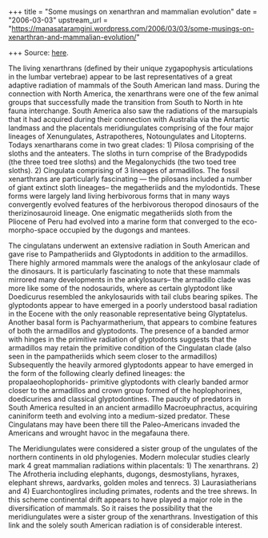 +++
title = "Some musings on xenarthran and mammalian evolution"
date = "2006-03-03"
upstream_url = "https://manasataramgini.wordpress.com/2006/03/03/some-musings-on-xenarthran-and-mammalian-evolution/"

+++
Source: [here](https://manasataramgini.wordpress.com/2006/03/03/some-musings-on-xenarthran-and-mammalian-evolution/).

The living xenarthrans (defined by their unique zygapophysis
articulations in the lumbar vertebrae) appear to be last representatives
of a great adaptive radiation of mammals of the South American land
mass. During the connection with North America, the xenarthrans were one
of the few animal groups that successfully made the transition from
South to North in hte fauna interchange. South America also saw the
radiations of the marsupials that it had acquired during their
connection with Australia via the Antartic landmass and the placentals
meridiungulates comprising of the four major lineages of Xenungulates,
Astrapotheres, Notoungulates and Litopterns. Todays xenartharans come in
two great clades: 1) Pilosa comprising of the sloths and the anteaters.
The sloths in turn comprise of the Bradypodids (the three toed tree
sloths) and the Megalonychids (the two toed tree sloths). 2) Cingulata
comprising of 3 lineages of armadillos. The fossil xenarthrans are
particularly fascinating — the pilosans included a number of giant
extinct sloth lineages– the megatheriids and the mylodontids. These
forms were largely land living herbivorous forms that in many ways
convergently evolved features of the herbivorous theropod dinosaurs of
the therizinosauroid lineage. One enigmatic megatheriids sloth from the
Pliocene of Peru had evolved into a marine form that converged to the
eco-morpho-space occupied by the dugongs and mantees.

The cingulatans underwent an extensive radiation in South American and
gave rise to Pampatheriids and Glyptodonts in addition to the
armadillos. There highly armored mammals were the analogs of the
ankylosaur clade of the dinosaurs. It is particularly fascinating to
note that these mammals mirrored many developments in the ankylosaurs–
the armadillo clade was more like some of the nodosaurids, where as
certain glyptodont like Doedicurus resembled the ankylosaurids with tail
clubs bearing spikes. The glyptodonts appear to have emerged in a poorly
understood basal radiation in the Eocene with the only reasonable
representative being Glyptatelus. Another basal form is
Pachyarmatherium, that appears to combine features of both the
armadillos and glyptodonts. The presence of a banded armor with hinges
in the primitive radiation of glyptodonts suggests that the armadillos
may retain the primitive condition of the Cingulatan clade (also seen in
the pampatheriids which seem closer to the armadillos) Subsequently the
heavily armored glyptodonts appear to have emerged in the form of the
following clearly defined lineages: the propalaeohoplophorids- primitive
glyptodonts with clearly banded armor closer to the armadillos and crown
group formed of the hoplophorines, doedicurines and classical
glyptodontines. The paucity of predators in South America resulted in an
ancient armadillo Macroeuphractus, acquiring caniniform teeth and
evolving into a medium-sized predator. These Cingulatans may have been
there till the Paleo-Americans invaded the Americans and wrought havoc
in the megafauna there.

The Meridiungulates were considered a sister group of the ungulates of
the northern continents in old phylogenies. Modern molecular studies
clearly mark 4 great mammalian radiations within placentals: 1) The
xenarthrans. 2) The Afrotheria including elephants, dugongs,
desmostylians, hyraxes, elephant shrews, aardvarks, golden moles and
tenrecs. 3) Laurasiatherians and 4) Euarchontoglires including primates,
rodents and the tree shrews. In this scheme continental drift appears to
have played a major role in the diversification of mammals. So it raises
the possibility that the meridiungulates were a sister group of the
xenarthrans. Investigation of this link and the solely south American
radiation is of considerable interest.

